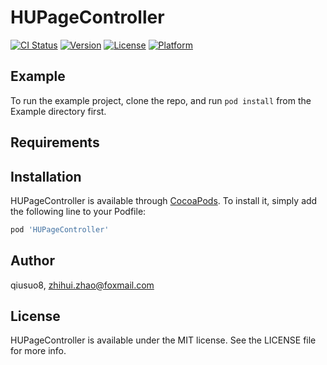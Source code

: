 # HUPageController

[![CI Status](http://img.shields.io/travis/qiusuo8/HUPageController.svg?style=flat)](https://travis-ci.org/qiusuo8/HUPageController)
[![Version](https://img.shields.io/cocoapods/v/HUPageController.svg?style=flat)](http://cocoapods.org/pods/HUPageController)
[![License](https://img.shields.io/cocoapods/l/HUPageController.svg?style=flat)](http://cocoapods.org/pods/HUPageController)
[![Platform](https://img.shields.io/cocoapods/p/HUPageController.svg?style=flat)](http://cocoapods.org/pods/HUPageController)

## Example

To run the example project, clone the repo, and run `pod install` from the Example directory first.

## Requirements

## Installation

HUPageController is available through [CocoaPods](http://cocoapods.org). To install
it, simply add the following line to your Podfile:

```ruby
pod 'HUPageController'
```

## Author

qiusuo8, zhihui.zhao@foxmail.com

## License

HUPageController is available under the MIT license. See the LICENSE file for more info.
